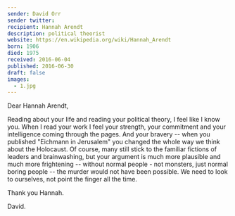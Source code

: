 ```yaml
---
sender: David Orr
sender twitter: 
recipient: Hannah Arendt
description: political theorist
website: https://en.wikipedia.org/wiki/Hannah_Arendt
born: 1906
died: 1975
received: 2016-06-04
published: 2016-06-30
draft: false
images:
  - 1.jpg
---
```


Dear Hannah Arendt, 

Reading about your life and reading your political theory, I feel like I know you. When I read your work I feel your strength, your commitment and your intelligence coming through the pages. And your bravery -- when you published "Eichmann in Jerusalem" you changed the whole way we think about the Holocaust. Of course, many still stick to the familiar fictions of leaders and brainwashing, but your argument is much more plausible and much more frightening -- without normal people - not monsters, just normal boring people -- the murder would not have been possible. We need to look to ourselves, not point the finger all the time. 

Thank you Hannah. 

David. 